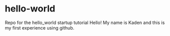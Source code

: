 # hello-world
Repo for the hello_world startup tutorial
Hello! My name is Kaden and this is my first experience using github.
